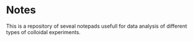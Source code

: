 # Notes

This is a repository of seveal notepads usefull for data analysis of different types of colloidal experiments.
